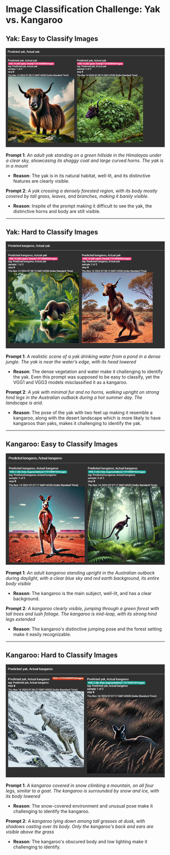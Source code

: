 # Image Classification Challenge: Yak vs. Kangaroo

## Yak: Easy to Classify Images
![Images](Tensorboard-screenshots/promptyak.png)

**Prompt 1**: *An adult yak standing on a green hillside in the Himalayas under a clear sky, showcasing its shaggy coat and large curved horns. The yak is in a mount*
- **Reason**: The yak is in its natural habitat, well-lit, and its distinctive features are clearly visible.

**Prompt 2**: *A yak crossing a densely forested region, with its body mostly covered by tall grass, leaves, and branches, making it barely visible.*
- **Reason**: Inspite of the prompt making it difficult to see the yak, the distinctive horns and body are still visible.

---

## Yak: Hard to Classify Images
![Images](Tensorboard-screenshots/promptkangactyak.png)

**Prompt 1**: *A realistic scene of a yak drinking water from a pond in a dense jungle. The yak is near the water’s edge, with its head lowered*
- **Reason**: The dense vegetation and water make it challenging to identify the yak. Even this prompt was supposed to be easy to classify, yet the VGG1 and VGG3 models misclassified it as a kangaroo.

**Prompt 2**: *A yak with minimal fur and no horns, walking upright on strong hind legs in the Australian outback during a hot summer day. The landscape is arid.*
- **Reason**: The pose of the yak with two feet up making it resemble a kangaroo, along with the desert landscape which is more likely to have kangaroos than yaks, makes it challenging to identify the yak.

---

## Kangaroo: Easy to Classify Images
![Images](Tensorboard-screenshots/pomptkang.png)

**Prompt 1**: *An adult kangaroo standing upright in the Australian outback during daylight, with a clear blue sky and red earth background, its entire body visible*
- **Reason**: The kangaroo is the main subject, well-lit, and has a clear background.

**Prompt 2**: *A kangaroo clearly visible, jumping through a green forest with tall trees and lush foliage. The kangaroo is mid-leap, with its strong hind legs extended*
- **Reason**: The kangaroo's distinctive jumping pose and the forest setting make it easily recognizable.

---

## Kangaroo: Hard to Classify Images
![Images](Tensorboard-screenshots/promptyakactkang.png)

**Prompt 1**: *A kangaroo covered in snow climbing a mountain, on all four legs, similar to a goat. The kangaroo is surrounded by snow and ice, with its body lowered*
- **Reason**: The snow-covered environment and unusual pose make it challenging to identify the kangaroo.

**Prompt 2**: *A kangaroo lying down among tall grasses at dusk, with shadows casting over its body. Only the kangaroo's back and ears are visible above the grass*
- **Reason**: The kangaroo's obscured body and low lighting make it challenging to identify.
